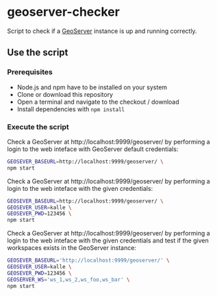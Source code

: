 # geoserver-checker

Script to check if a [GeoServer](http://geoserver.org) instance is up and running correctly.

## Use the script

### Prerequisites

  - Node.js and npm have to be installed on your system
  - Clone or download this repository
  - Open a terminal and navigate to the checkout / download
  - Install dependencies with `npm install`

### Execute the script

Check a GeoServer at http://localhost:9999/geoserver/ by performing a login to
the web inteface with GeoServer default credentials:

```bash
GEOSEVER_BASEURL=http://localhost:9999/geoserver/ \
npm start
```

Check a GeoServer at http://localhost:9999/geoserver/ by performing a login to
the web inteface with the given credentials:

```bash
GEOSEVER_BASEURL=http://localhost:9999/geoserver/ \
GEOSEVER_USER=kalle \
GEOSEVER_PWD=123456 \
npm start
```
Check a GeoServer at http://localhost:9999/geoserver/ by performing a login to
the web inteface with the given credentials and test if the given workspaces
exists in the GeoServer instance:

```bash
GEOSEVER_BASEURL='http://localhost:9999/geoserver/' \
GEOSEVER_USER=kalle \
GEOSEVER_PWD=123456 \
GEOSERVER_WS='ws_1,ws_2,ws_foo,ws_bar' \
npm start
```
